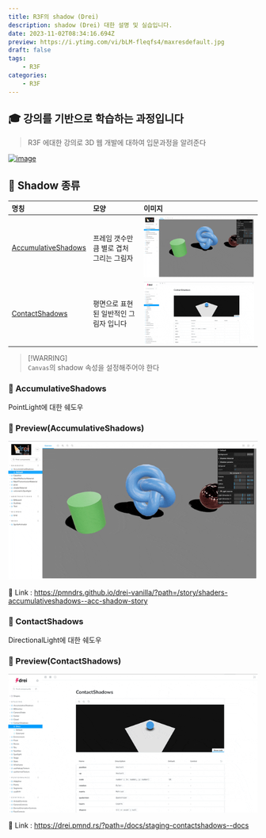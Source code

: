 ```yaml
---
title: R3F의 shadow (Drei)
description: shadow (Drei) 대한 설명 및 실습입니다.
date: 2023-11-02T08:34:16.694Z
preview: https://i.ytimg.com/vi/bLM-fleqfs4/maxresdefault.jpg
draft: false
tags:
    - R3F
categories:
    - R3F
---
```


## 🎓 강의를 기반으로 학습하는 과정입니다

> R3F 에대한 강의로 3D 웹 개발에 대하여 입문과정을 알려준다

[![image](https://i.ytimg.com/vi/bLM-fleqfs4/maxresdefault.jpg)](https://www.youtube.com/watch?v=Sg6OcVxe64k&list=PLe6NQuuFBu7HUeJkowKRkLWwkdOlhwrje&index=13)

## 📔 Shadow 종류

| 명칭 | 모양 | 이미지 |
| :-- | :-- | :-- |
| [AccumulativeShadows](#📝-pointlightshadow) | 프레임 갯수만큼 별로 겹처 그리는 그림자 | [![image](./assets/AccumulativeShadows.gif)](https://pmndrs.github.io/drei-vanilla/?path=/story/shaders-accumulativeshadows--acc-shadow-story) |
| [ContactShadows](#📝-directionallightshadow) | 평면으로 표현된 일반적인 그림자 입니다 | [![image](./assets/ContactShadows.gif)](https://drei.pmnd.rs/?path=/docs/staging-contactshadows--docs) |

> [!WARRING]  
> `Canvas`의 shadow 속성을 설정해주어야 한다

### 📝 AccumulativeShadows

PointLight에 대한 쉐도우

### 👀 Preview(AccumulativeShadows)

![image](./assets/AccumulativeShadows.gif)

🔗 Link : <https://pmndrs.github.io/drei-vanilla/?path=/story/shaders-accumulativeshadows--acc-shadow-story>

### 📝 ContactShadows

DirectionalLight에 대한 쉐도우

### 👀 Preview(ContactShadows)

![image](./assets/ContactShadows.gif)

🔗 Link : <https://drei.pmnd.rs/?path=/docs/staging-contactshadows--docs>
